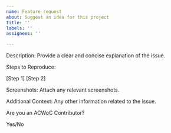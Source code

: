 ```yaml
---
name: Feature request
about: Suggest an idea for this project
title: ''
labels: ''
assignees: ''

---
```


Description:
Provide a clear and concise explanation of the issue.

Steps to Reproduce:

[Step 1]
[Step 2]

Screenshots:
Attach any relevant screenshots.

Additional Context:
Any other information related to the issue.

Are you an ACWoC Contributor?

Yes/No
